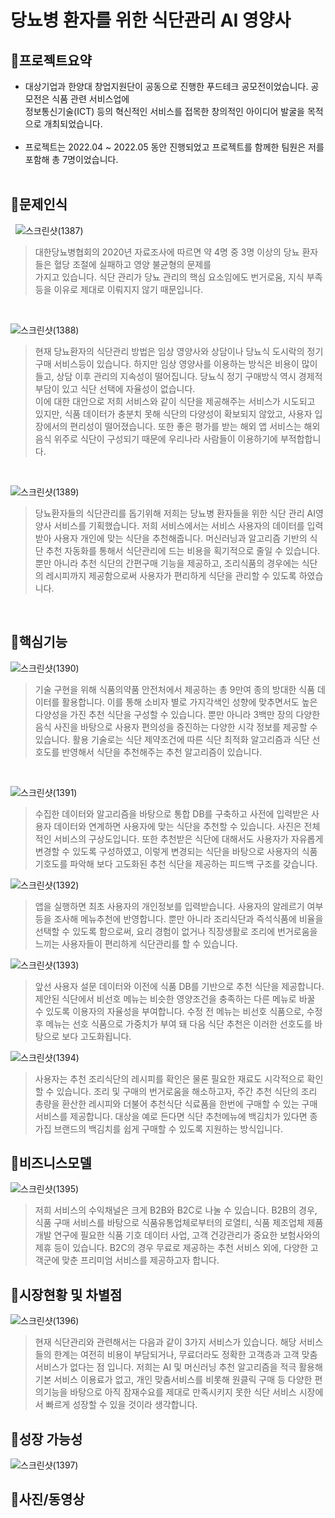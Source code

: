 # 당뇨병 환자를 위한 식단관리 AI 영양사



## :pushpin:**프로젝트요약**
- 대상기업과 한양대 창업지원단이 공동으로 진행한 푸드테크 공모전이었습니다. 공모전은 식품 관련 서비스업에 <br/>정보통신기술(ICT) 등의 혁신적인 서비스를 접목한 창의적인 아이디어 발굴을 목적으로 개최되었습니다.<br/>
&nbsp; 
- 프로젝트는 2022.04 ~ 2022.05 동안 진행되었고 프로젝트를 함께한 팀원은 저를 포함해 총 7명이었습니다.<br/>
&nbsp; 




## :pushpin:**문제인식**
&nbsp; 
![스크린샷(1387)](https://user-images.githubusercontent.com/99727385/175970665-b9c38402-dd47-4e59-93da-7b20aa7beccd.png)
>  대한당뇨병협회의 2020년 자료조사에 따르면 약 4명 중 3명 이상의 당뇨 환자들은 혈당 조절에 실패하고 영양 불균형의 문제를<br/>가지고 있습니다. 식단 관리가 당뇨 관리의 핵심 요소임에도 번거로움, 지식 부족 등을 이유로 제대로 이뤄지지 않기 때문입니다.<br/>

&nbsp; 

![스크린샷(1388)](https://user-images.githubusercontent.com/99727385/175970669-0b274103-5c5e-4302-9f51-03610eaf1058.png)
> 현재 당뇨환자의 식단관리 방법은 임상 영양사와 상담이나 당뇨식 도시락의 정기 구매 서비스등이 있습니다. 하지만 임상 영양사를 이용하는 방식은 비용이 많이 들고, 상담 이후 관리의 지속성이 떨어집니다. 당뇨식 정기 구매방식 역시 경제적 부담이 있고 식단 선택에 자율성이 없습니다.<br/>이에 대한 대안으로 저희 서비스와 같이 식단을 제공해주는 서비스가 시도되고 있지만, 식품 데이터가 충분치 못해 식단의 다양성이 확보되지 않았고, 사용자 입장에서의 편리성이 떨어졌습니다. 또한 좋은 평가를 받는 해외 앱 서비스는 해외 음식 위주로 식단이 구성되기 때문에 우리나라 사람들이 이용하기에 부적합합니다.<br/>

&nbsp; 

![스크린샷(1389)](https://user-images.githubusercontent.com/99727385/175970672-bae487e4-67f9-4af4-89b0-2e3a12f89e99.png)
> 당뇨환자들의 식단관리를 돕기위해 저희는 당뇨병 환자들을 위한 식단 관리 AI영양사 서비스를 기획했습니다. 저희 서비스에서는 서비스 사용자의 데이터를 입력받아 사용자 개인에 맞는 식단을 추천해줍니다. 머신러닝과 알고리즘 기반의 식단 추천 자동화를 통해서 식단관리에 드는 비용을 획기적으로 줄일 수 있습니다. 뿐만 아니라 추천 식단의 간편구매 기능을 제공하고, 조리식품의 경우에는 식단의 레시피까지 제공함으로써 사용자가 편리하게 식단을 관리할 수 있도록 하였습니다.<br/>

&nbsp; 

## :pushpin:**핵심기능**
![스크린샷(1390)](https://user-images.githubusercontent.com/99727385/175970673-931eb745-92e4-42cb-9c9f-bca43d2bea89.png)
>  기술 구현을 위해 식품의약품 안전처에서 제공하는 총 9만여 종의 방대한 식품 데이터를 활용합니다. 이를 통해 소비자 별로 가지각색인 성향에 맞추면서도 높은 다양성을 가진 추천 식단을 구성할 수 있습니다. 뿐만 아니라 3백만 장의 다양한 음식 사진을 바탕으로 사용자 편의성을 증진하는 다양한 시각 정보를 제공할 수 있습니다.
활용 기술로는 식단 제약조건에 따른 식단 최적화 알고리즘과 식단 선호도를 반영해서 식단을 추천해주는 추천 알고리즘이 있습니다.

&nbsp; 

![스크린샷(1391)](https://user-images.githubusercontent.com/99727385/175970675-efbe388c-669e-4be8-b57a-88c2b67cc120.png)
> 수집한 데이터와 알고리즘을 바탕으로 통합 DB를 구축하고 사전에 입력받은 사용자 데이터와 연계하면 사용자에 맞는 식단을 추천할 수 있습니다. 사진은 전체적인 서비스의 구상도입니다. 또한 추천받은 식단에 대해서도 사용자가 자유롭게 변경할 수 있도록 구성하였고, 이렇게 변경되는 식단을 바탕으로 사용자의 식품 기호도를 파악해 보다 고도화된 추천 식단을 제공하는 피드백 구조를 갖습니다.

![스크린샷(1392)](https://user-images.githubusercontent.com/99727385/175970678-bf8334a3-1b31-4961-9da0-eeaba93fbb78.png)
> 앱을 실행하면 최초 사용자의 개인정보를 입력받습니다. 사용자의 알레르기 여부 등을 조사해 메뉴추천에 반영합니다. 뿐만 아니라 조리식단과 즉석식품에 비율을 선택할 수 있도록 함으로써, 요리 경험이 없거나 직장생활로 조리에 번거로움을 느끼는 사용자들이 편리하게 식단관리를 할 수 있습니다.

![스크린샷(1393)](https://user-images.githubusercontent.com/99727385/175970679-8c5fe278-8a4b-42a6-b2a2-d4ba7f748c47.png)
> 앞선 사용자 설문 데이터와 이전에 식품 DB를 기반으로 추천 식단을 제공합니다. 제안된 식단에서 비선호 메뉴는 비슷한 영양조건을 충족하는 다른 메뉴로 바꿀 수 있도록 이용자의 자율성을 부여합니다. 수정 전 메뉴는 비선호 식품으로, 수정 후 메뉴는 선호 식품으로 가중치가 부여 돼 다음 식단 추천은 이러한 선호도를 바탕으로 보다 고도화됩니다.

![스크린샷(1394)](https://user-images.githubusercontent.com/99727385/175970680-766a1be6-3976-4951-9d64-104886e1ea64.png)
> 사용자는 추천 조리식단의 레시피를 확인은 물론 필요한 재료도 시각적으로 확인할 수 있습니다. 조리 및 구매의 번거로움을 해소하고자, 주간 추천 식단의 조리 총량을 환산한 레시피와 더불어 추천식단 식료품을 한번에 구매할 수 있는 구매서비스를 제공합니다. 대상을 예로 든다면 식단 추천메뉴에 백김치가 있다면 종가집 브랜드의 백김치를 쉽게 구매할 수 있도록 지원하는 방식입니다.


## :pushpin:**비즈니스모델**
![스크린샷(1395)](https://user-images.githubusercontent.com/99727385/175970685-1057190c-1bcc-40f2-938a-4bdd06d4dca3.png)
> 저희 서비스의 수익채널은 크게 B2B와 B2C로 나눌 수 있습니다. B2B의 경우, 식품 구매 서비스를 바탕으로 식품유통업체로부터의 로열티, 식품 제조업체 제품개발 연구에 필요한 식품 기호 데이터 사업, 고객 건강관리가 중요한 보험사와의 제휴 등이 있습니다. B2C의 경우 무료로 제공하는 추천 서비스 외에, 다양한 고객군에 맞춘 프리미엄 서비스를 제공하고자 합니다.
## :pushpin:**시장현황 및 차별점**
![스크린샷(1396)](https://user-images.githubusercontent.com/99727385/175970686-ea22d746-e313-426d-b6d7-38126bb06f6b.png)
> 현재 식단관리와 관련해서는 다음과 같이 3가지 서비스가 있습니다. 해당 서비스들의 한계는 여전히 비용이 부담되거나, 무료더라도 정확한 고객층과 고객 맞춤 서비스가 없다는 점 입니다. 저희는 AI 및 머신러닝 추천 알고리즘을 적극 활용해 기본 서비스 이용료가 없고, 개인 맞춤서비스를 비롯해 원클릭 구매 등 다양한 편의기능을 바탕으로 아직 잠재수요를 제대로 만족시키지 못한 식단 서비스 시장에서 빠르게 성장할 수 있을 것이라 생각합니다.
## :pushpin:**성장 가능성**
![스크린샷(1397)](https://user-images.githubusercontent.com/99727385/175970690-aacb0699-a4f6-44f4-9057-9ad7459f0c51.png)
## :pushpin:**사진/동영상**



